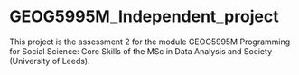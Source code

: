 # GEOG5995M_Independent_project

This project is the assessment 2 for the module GEOG5995M Programming for Social Science: Core Skills of the MSc in Data Analysis and Society (University of Leeds).
